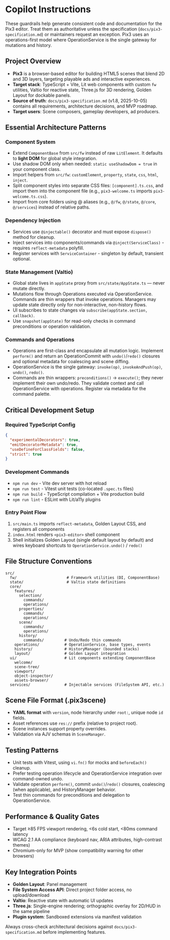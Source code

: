 # Copilot Instructions

These guardrails help generate consistent code and documentation for the Pix3 editor. Treat them as authoritative unless the specification (`docs/pix3-specification.md`) or maintainers request an exception. Pix3 uses an operations-first model where OperationService is the single gateway for mutations and history.

## Project Overview

- **Pix3** is a browser-based editor for building HTML5 scenes that blend 2D and 3D layers, targeting playable ads and interactive experiences.
- **Target stack**: TypeScript + Vite, Lit web components with custom `fw` utilities, Valtio for reactive state, Three.js for 3D rendering, Golden Layout for dockable panels.
- **Source of truth**: `docs/pix3-specification.md` (v1.8, 2025-10-05) contains all requirements, architecture decisions, and MVP roadmap.
- **Target users**: Scene composers, gameplay developers, ad producers.

## Essential Architecture Patterns

### Component System
- Extend `ComponentBase` from `src/fw` instead of raw `LitElement`. It defaults to **light DOM** for global style integration.
- Use shadow DOM only when needed: `static useShadowDom = true` in your component class.
- Import helpers from `src/fw`: `customElement`, `property`, `state`, `css`, `html`, `inject`.
- Split component styles into separate CSS files: `[component].ts.css`, and import them into the component file (e.g., `pix3-welcome.ts` imports `pix3-welcome.ts.css`).
- Import from core folders using @ aliases (e.g., `@/fw`, `@/state`, `@/core`, `@/services`) instead of relative paths.

### Dependency Injection
- Services use `@injectable()` decorator and must expose `dispose()` method for cleanup.
- Inject services into components/commands via `@inject(ServiceClass)` - requires `reflect-metadata` polyfill.
- Register services with `ServiceContainer` - singleton by default, transient optional.

### State Management (Valtio)
- Global state lives in `appState` proxy from `src/state/AppState.ts` — never mutate directly.
- Mutations flow through Operations executed via OperationService. Commands are thin wrappers that invoke operations. Managers may update state directly only for non-interactive, non-history flows.
- UI subscribes to state changes via `subscribe(appState.section, callback)`.
- Use `snapshot(appState)` for read-only checks in command preconditions or operation validation.

### Commands and Operations
- Operations are first-class and encapsulate all mutation logic. Implement `perform()` and return an OperationCommit with `undo()`/`redo()` closures and optional metadata for coalescing and scene diffing.
- OperationService is the single gateway: `invoke(op)`, `invokeAndPush(op)`, `undo()`, `redo()`.
- Commands are thin wrappers: `preconditions()` → `execute()`; they never implement their own undo/redo. They validate context and call OperationService with operations. Register via metadata for the command palette.

## Critical Development Setup

### Required TypeScript Config
```json
{
  "experimentalDecorators": true,
  "emitDecoratorMetadata": true,
  "useDefineForClassFields": false,
  "strict": true
}
```

### Development Commands
- `npm run dev` - Vite dev server with hot reload
- `npm run test` - Vitest unit tests (co-located `.spec.ts` files)
- `npm run build` - TypeScript compilation + Vite production build
- `npm run lint` - ESLint with Lit/a11y plugins

### Entry Point Flow
1. `src/main.ts` imports `reflect-metadata`, Golden Layout CSS, and registers all components
2. `index.html` renders `<pix3-editor>` shell component
3. Shell initializes Golden Layout (single default layout by default) and wires keyboard shortcuts to `OperationService.undo()` / `redo()`

## File Structure Conventions

```
src/
  fw/                      # Framework utilities (DI, ComponentBase)
  state/                   # Valtio state definitions
  core/
    features/
      selection/
        commands/
        operations/
      properties/
        commands/
        operations/
      scene/
        commands/
        operations/
      history/
        commands/         # Undo/Redo thin commands
    operations/           # OperationService, base types, events
    history/              # HistoryManager (bounded stacks)
    layout/               # Golden Layout integration
  ui/                     # Lit components extending ComponentBase
    welcome/
    scene-tree/
    viewport/
    object-inspector/
    assets-browser/
  services/               # Injectable services (FileSystem API, etc.)
```

## Scene File Format (.pix3scene)
- **YAML format** with `version`, node hierarchy under `root:`, unique node `id` fields.
- Asset references use `res://` prefix (relative to project root).
- Scene instances support property overrides.
- Validation via AJV schemas in `SceneManager`.

## Testing Patterns
- Unit tests with Vitest, using `vi.fn()` for mocks and `beforeEach()` cleanup.
- Prefer testing operation lifecycle and OperationService integration over command-owned undo.
- Validate operation `perform()`, commit `undo()`/`redo()` closures, coalescing (when applicable), and HistoryManager behavior.
- Test thin commands for preconditions and delegation to OperationService.

## Performance & Quality Gates
- Target ≥85 FPS viewport rendering, <6s cold start, <80ms command latency
- WCAG 2.1 AA compliance (keyboard nav, ARIA attributes, high-contrast themes)
- Chromium-only for MVP (show compatibility warning for other browsers)

## Key Integration Points
- **Golden Layout**: Panel management
- **File System Access API**: Direct project folder access, no upload/download
- **Valtio**: Reactive state with automatic UI updates
- **Three.js**: Single-engine rendering; orthographic overlay for 2D/HUD in the same pipeline
- **Plugin system**: Sandboxed extensions via manifest validation

Always cross-check architectural decisions against `docs/pix3-specification.md` before implementing features.
